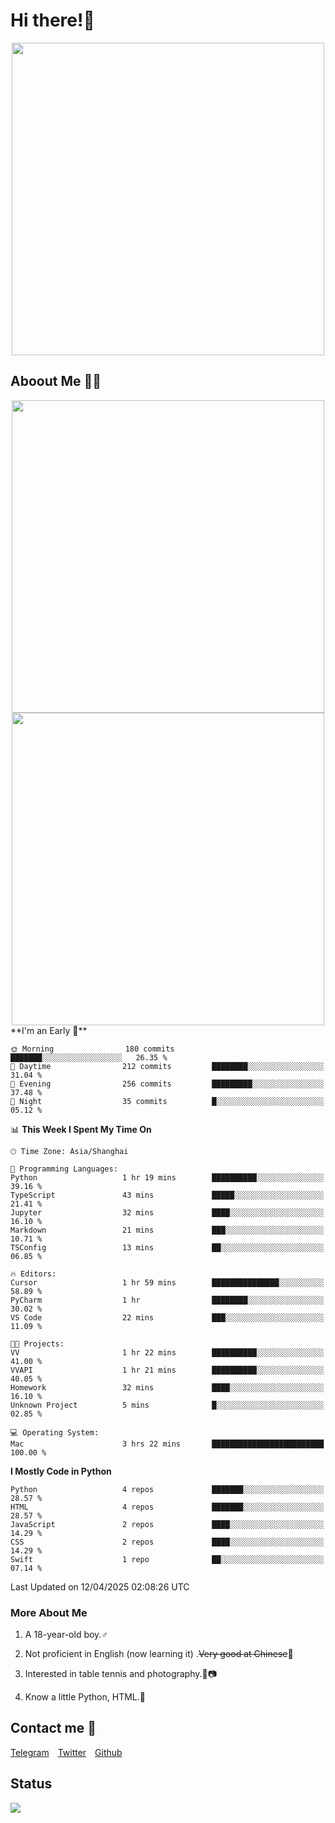 # Hi there!🎉

<div align=center><img src="https://count.getloli.com/get/@Cicada000?theme=moebooru" width=500px></div>

## Aboout Me 👀💦

<div align=center>
<img src="https://github-readme-stats.vercel.app/api?username=Cicada000&show_icons=true&theme=tokyonight" width=500px>
<br>
<img src="https://github-readme-stats.vercel.app/api/top-langs/?username=Cicada000&show_icons=true&theme=tokyonight&layout=compact" width=500px>
</div>
<!--START_SECTION:waka-->
**I'm an Early 🐤** 

```text
🌞 Morning                180 commits         ███████░░░░░░░░░░░░░░░░░░   26.35 % 
🌆 Daytime                212 commits         ████████░░░░░░░░░░░░░░░░░   31.04 % 
🌃 Evening                256 commits         █████████░░░░░░░░░░░░░░░░   37.48 % 
🌙 Night                  35 commits          █░░░░░░░░░░░░░░░░░░░░░░░░   05.12 % 
```


📊 **This Week I Spent My Time On** 

```text
🕑︎ Time Zone: Asia/Shanghai

💬 Programming Languages: 
Python                   1 hr 19 mins        ██████████░░░░░░░░░░░░░░░   39.16 % 
TypeScript               43 mins             █████░░░░░░░░░░░░░░░░░░░░   21.41 % 
Jupyter                  32 mins             ████░░░░░░░░░░░░░░░░░░░░░   16.10 % 
Markdown                 21 mins             ███░░░░░░░░░░░░░░░░░░░░░░   10.71 % 
TSConfig                 13 mins             ██░░░░░░░░░░░░░░░░░░░░░░░   06.85 % 

🔥 Editors: 
Cursor                   1 hr 59 mins        ███████████████░░░░░░░░░░   58.89 % 
PyCharm                  1 hr                ████████░░░░░░░░░░░░░░░░░   30.02 % 
VS Code                  22 mins             ███░░░░░░░░░░░░░░░░░░░░░░   11.09 % 

🐱‍💻 Projects: 
VV                       1 hr 22 mins        ██████████░░░░░░░░░░░░░░░   41.00 % 
VVAPI                    1 hr 21 mins        ██████████░░░░░░░░░░░░░░░   40.05 % 
Homework                 32 mins             ████░░░░░░░░░░░░░░░░░░░░░   16.10 % 
Unknown Project          5 mins              █░░░░░░░░░░░░░░░░░░░░░░░░   02.85 % 

💻 Operating System: 
Mac                      3 hrs 22 mins       █████████████████████████   100.00 % 
```

**I Mostly Code in Python** 

```text
Python                   4 repos             ███████░░░░░░░░░░░░░░░░░░   28.57 % 
HTML                     4 repos             ███████░░░░░░░░░░░░░░░░░░   28.57 % 
JavaScript               2 repos             ████░░░░░░░░░░░░░░░░░░░░░   14.29 % 
CSS                      2 repos             ████░░░░░░░░░░░░░░░░░░░░░   14.29 % 
Swift                    1 repo              ██░░░░░░░░░░░░░░░░░░░░░░░   07.14 % 
```




 Last Updated on 12/04/2025 02:08:26 UTC
<!--END_SECTION:waka-->

### More About Me

1. A 18-year-old boy.♂

2. Not proficient in English (now learning it) .~~Very good at Chinese~~🤣

3. Interested in table tennis and photography.🏓📷

4. Know a little Python, HTML.🐍


## Contact me 💬

[Telegram](https://t.me/CicadaLYW)&emsp;[Twitter](https://twitter.com/Cicada0001)&emsp;[Github](https://github.com/Cicada000)

## Status
<img src="https://weather-icon.journeyad.repl.co/@hangzhou?v=1" align="left">







